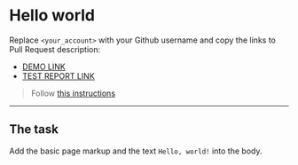 # Hello world
Replace `<your_account>` with your Github username and copy the links to Pull Request description:
- [DEMO LINK](https://romanfedusevych.github.io/layout_hello-world/)
- [TEST REPORT LINK](https://romanfedusevych.github.io/layout_hello-world/report/html_report/)

> Follow [this instructions](https://github.com/mate-academy/layout_task-guideline#how-to-solve-the-layout-tasks-on-github)
___

## The task 
Add the basic page markup and the text `Hello, world!` into the body.
